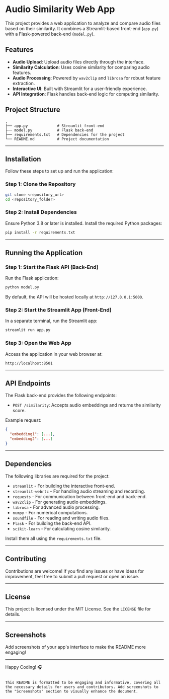 # Audio Similarity Web App

This project provides a web application to analyze and compare audio files based on their similarity. It combines a Streamlit-based front-end (`app.py`) with a Flask-powered back-end (`model.py`).

## Features

- **Audio Upload**: Upload audio files directly through the interface.
- **Similarity Calculation**: Uses cosine similarity for comparing audio features.
- **Audio Processing**: Powered by `wav2clip` and `librosa` for robust feature extraction.
- **Interactive UI**: Built with Streamlit for a user-friendly experience.
- **API Integration**: Flask handles back-end logic for computing similarity.


## Project Structure

```plaintext
.
├── app.py             # Streamlit front-end
├── model.py           # Flask back-end
├── requirements.txt   # Dependencies for the project
└── README.md          # Project documentation
```

---

## Installation

Follow these steps to set up and run the application:

### Step 1: Clone the Repository

```bash
git clone <repository_url>
cd <repository_folder>
```

### Step 2: Install Dependencies

Ensure Python 3.8 or later is installed. Install the required Python packages:

```bash
pip install -r requirements.txt
```

---

## Running the Application

### Step 1: Start the Flask API (Back-End)

Run the Flask application:

```bash
python model.py
```

By default, the API will be hosted locally at `http://127.0.0.1:5000`.

### Step 2: Start the Streamlit App (Front-End)

In a separate terminal, run the Streamlit app:

```bash
streamlit run app.py
```

### Step 3: Open the Web App

Access the application in your web browser at:

```
http://localhost:8501
```

---

## API Endpoints

The Flask back-end provides the following endpoints:

- `POST /similarity`: Accepts audio embeddings and returns the similarity score.

Example request:

```json
{
  "embedding1": [...],
  "embedding2": [...]
}
```

---

## Dependencies

The following libraries are required for the project:

- `streamlit` - For building the interactive front-end.
- `streamlit-webrtc` - For handling audio streaming and recording.
- `requests` - For communication between front-end and back-end.
- `wav2clip` - For generating audio embeddings.
- `librosa` - For advanced audio processing.
- `numpy` - For numerical computations.
- `soundfile` - For reading and writing audio files.
- `Flask` - For building the back-end API.
- `scikit-learn` - For calculating cosine similarity.

Install them all using the `requirements.txt` file.

---

## Contributing

Contributions are welcome! If you find any issues or have ideas for improvement, feel free to submit a pull request or open an issue.

---

## License

This project is licensed under the MIT License. See the `LICENSE` file for details.

---

## Screenshots

Add screenshots of your app's interface to make the README more engaging!

---

Happy Coding! 🎧
```

This README is formatted to be engaging and informative, covering all the necessary details for users and contributors. Add screenshots to the "Screenshots" section to visually enhance the document.